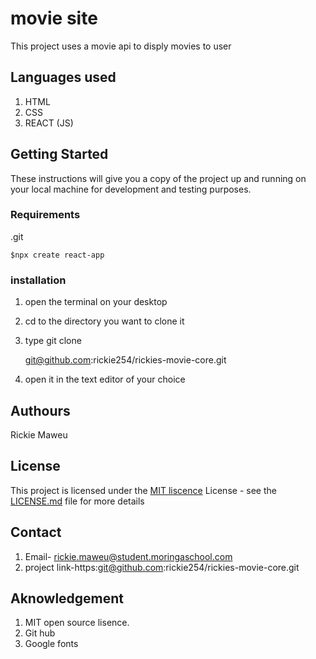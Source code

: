 # movie site
This project uses a movie api to disply movies to user
## Languages used
1. HTML
2. CSS
3. REACT (JS)
## Getting Started

These instructions will give you a copy of the project up and running on
your local machine for development and testing purposes. 
### Requirements
 .git 

    $npx create react-app 
### installation
1. open the terminal on your desktop
2. cd to the directory you want to clone it
3. type git clone 


    git@github.com:rickie254/rickies-movie-core.git
4. open it in the text editor of your choice

## Authours
Rickie Maweu


## License

This project is licensed under the [MIT liscence](LICENSE.md)
License - see the [LICENSE.md](LICENSE.md) file for more
details
## Contact
1. Email- rickie.maweu@student.moringaschool.com
1. project link-https:git@github.com:rickie254/rickies-movie-core.git
## Aknowledgement
1. MIT open source lisence.
2. Git hub 
3. Google fonts